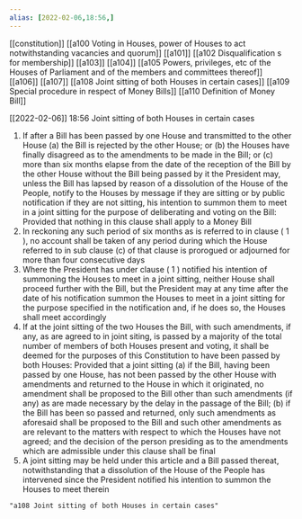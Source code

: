 ```yaml
---
alias: [2022-02-06,18:56,]
---
```

[[constitution]] [[a100 Voting in Houses, power of Houses to act notwithstanding vacancies and quorum]] [[a101]] [[a102 Disqualification s for membership]] [[a103]] [[a104]] [[a105 Powers, privileges, etc of the Houses of Parliament and of the members and committees thereof]] [[a106]] [[a107]] [[a108 Joint sitting of both Houses in certain cases]] [[a109 Special procedure in respect of Money Bills]] [[a110 Definition of Money Bill]]

[[2022-02-06]] 18:56
Joint sitting of both Houses in certain cases
1) If after a Bill has been passed by one House and transmitted to the other House
(a) the Bill is rejected by the other House; or
(b) the Houses have finally disagreed as to the amendments to be made in the Bill; or
(c) more than six months elapse from the date of the reception of the Bill by the other House without the Bill being passed by it the President may, unless the Bill has lapsed by reason of a dissolution of the House of the People, notify to the Houses by message if they are sitting or by public notification if they are not sitting, his intention to summon them to meet in a joint sitting for the purpose of deliberating and voting on the Bill: Provided that nothing in this clause shall apply to a Money Bill
2) In reckoning any such period of six months as is referred to in clause ( 1 ), no account shall be taken of any period during which the House referred to in sub clause (c) of that clause is prorogued or adjourned for more than four consecutive days
3) Where the President has under clause ( 1 ) notified his intention of summoning the Houses to meet in a joint sitting, neither House shall proceed further with the Bill, but the President may at any time after the date of his notification summon the Houses to meet in a joint sitting for the purpose specified in the notification and, if he does so, the Houses shall meet accordingly
4) If at the joint sitting of the two Houses the Bill, with such amendments, if any, as are agreed to in joint siting, is passed by a majority of the total number of members of both Houses present and voting, it shall be deemed for the purposes of this Constitution to have been passed by both Houses: Provided that a joint sitting
(a) if the Bill, having been passed by one House, has not been passed by the other House with amendments and returned to the House in which it originated, no amendment shall be proposed to the Bill other than such amendments (if any) as are made necessary by the delay in the passage of the Bill;
(b) if the Bill has been so passed and returned, only such amendments as aforesaid shall be proposed to the Bill and such other amendments as are relevant to the matters with respect to which the Houses have not agreed; and the decision of the person presiding as to the amendments which are admissible under this clause shall be final
5) A joint sitting may be held under this article and a Bill passed thereat, notwithstanding that a dissolution of the House of the People has intervened since the President notified his intention to summon the Houses to meet therein
```query 2022-05-16 11:58
"a108 Joint sitting of both Houses in certain cases"
```